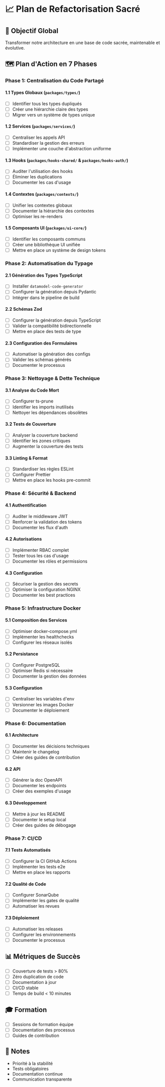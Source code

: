 # 📈 Plan de Refactorisation Sacré

## 🎯 Objectif Global
Transformer notre architecture en une base de code sacrée, maintenable et évolutive.

## 🗺️ Plan d'Action en 7 Phases

### Phase 1: Centralisation du Code Partagé

#### 1.1 Types Globaux (`packages/types/`)
- [ ] Identifier tous les types dupliqués
- [ ] Créer une hiérarchie claire des types
- [ ] Migrer vers un système de types unique

#### 1.2 Services (`packages/services/`)
- [ ] Centraliser les appels API
- [ ] Standardiser la gestion des erreurs
- [ ] Implémenter une couche d'abstraction uniforme

#### 1.3 Hooks (`packages/hooks-shared/` & `packages/hooks-auth/`)
- [ ] Auditer l'utilisation des hooks
- [ ] Éliminer les duplications
- [ ] Documenter les cas d'usage

#### 1.4 Contextes (`packages/contexts/`)
- [ ] Unifier les contextes globaux
- [ ] Documenter la hiérarchie des contextes
- [ ] Optimiser les re-renders

#### 1.5 Composants UI (`packages/ui-core/`)
- [ ] Identifier les composants communs
- [ ] Créer une bibliothèque UI unifiée
- [ ] Mettre en place un système de design tokens

### Phase 2: Automatisation du Typage

#### 2.1 Génération des Types TypeScript
- [ ] Installer `datamodel-code-generator`
- [ ] Configurer la génération depuis Pydantic
- [ ] Intégrer dans le pipeline de build

#### 2.2 Schémas Zod
- [ ] Configurer la génération depuis TypeScript
- [ ] Valider la compatibilité bidirectionnelle
- [ ] Mettre en place des tests de type

#### 2.3 Configuration des Formulaires
- [ ] Automatiser la génération des configs
- [ ] Valider les schémas générés
- [ ] Documenter le processus

### Phase 3: Nettoyage & Dette Technique

#### 3.1 Analyse du Code Mort
- [ ] Configurer ts-prune
- [ ] Identifier les imports inutilisés
- [ ] Nettoyer les dépendances obsolètes

#### 3.2 Tests de Couverture
- [ ] Analyser la couverture backend
- [ ] Identifier les zones critiques
- [ ] Augmenter la couverture des tests

#### 3.3 Linting & Format
- [ ] Standardiser les règles ESLint
- [ ] Configurer Prettier
- [ ] Mettre en place les hooks pre-commit

### Phase 4: Sécurité & Backend

#### 4.1 Authentification
- [ ] Auditer le middleware JWT
- [ ] Renforcer la validation des tokens
- [ ] Documenter les flux d'auth

#### 4.2 Autorisations
- [ ] Implémenter RBAC complet
- [ ] Tester tous les cas d'usage
- [ ] Documenter les rôles et permissions

#### 4.3 Configuration
- [ ] Sécuriser la gestion des secrets
- [ ] Optimiser la configuration NGINX
- [ ] Documenter les best practices

### Phase 5: Infrastructure Docker

#### 5.1 Composition des Services
- [ ] Optimiser docker-compose.yml
- [ ] Implémenter les healthchecks
- [ ] Configurer les réseaux isolés

#### 5.2 Persistance
- [ ] Configurer PostgreSQL
- [ ] Optimiser Redis si nécessaire
- [ ] Documenter la gestion des données

#### 5.3 Configuration
- [ ] Centraliser les variables d'env
- [ ] Versionner les images Docker
- [ ] Documenter le déploiement

### Phase 6: Documentation

#### 6.1 Architecture
- [ ] Documenter les décisions techniques
- [ ] Maintenir le changelog
- [ ] Créer des guides de contribution

#### 6.2 API
- [ ] Générer la doc OpenAPI
- [ ] Documenter les endpoints
- [ ] Créer des exemples d'usage

#### 6.3 Développement
- [ ] Mettre à jour les README
- [ ] Documenter le setup local
- [ ] Créer des guides de débogage

### Phase 7: CI/CD

#### 7.1 Tests Automatisés
- [ ] Configurer la CI GitHub Actions
- [ ] Implémenter les tests e2e
- [ ] Mettre en place les rapports

#### 7.2 Qualité de Code
- [ ] Configurer SonarQube
- [ ] Implémenter les gates de qualité
- [ ] Automatiser les revues

#### 7.3 Déploiement
- [ ] Automatiser les releases
- [ ] Configurer les environnements
- [ ] Documenter le processus

## 📊 Métriques de Succès

- [ ] Couverture de tests > 80%
- [ ] Zéro duplication de code
- [ ] Documentation à jour
- [ ] CI/CD stable
- [ ] Temps de build < 10 minutes

## 🎓 Formation

- [ ] Sessions de formation équipe
- [ ] Documentation des processus
- [ ] Guides de contribution

## 📝 Notes

- Priorité à la stabilité
- Tests obligatoires
- Documentation continue
- Communication transparente
